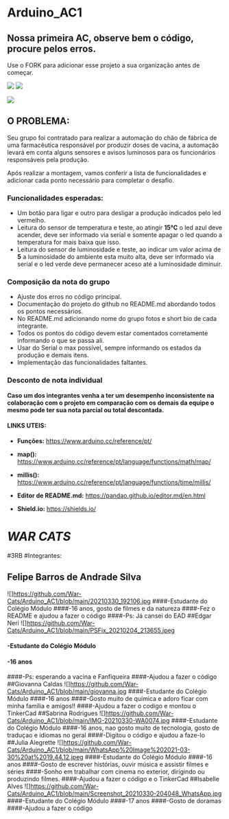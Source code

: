 # Arduino_AC1
## Nossa primeira AC, observe bem o código, procure pelos erros.

Use o FORK para adicionar esse projeto a sua organização antes de começar.

![](https://img.shields.io/github/forks/Leoruiz197/Arduino_AC1)
![](https://img.shields.io/github/stars/Leoruiz197/Arduino_AC1)

![](https://github.com/Leoruiz197/Arduino_AC1/blob/main/AC1.png)

## **O PROBLEMA:** 

Seu grupo foi contratado para realizar a automação do chão de fábrica de uma farmacêutica responsável por produzir doses de vacina, a automação levará em conta alguns sensores e avisos luminosos para os funcionários responsáveis pela produção.

Após realizar a montagem, vamos conferir a lista de funcionalidades e adicionar cada ponto necessário para completar o desafio.

### Funcionalidades esperadas:

- Um botão para ligar e outro para desligar a produção indicados pelo led vermelho.
- Leitura do sensor de temperatura e teste, ao atingir **15℃** o led azul deve acender, deve ser informado via serial e somente apagar o led quando a temperatura for mais baixa que isso.
- Leitura do sensor de luminosidade e teste, ao indicar um valor acima de **5** a luminosidade do ambiente esta muito alta, deve ser informado via serial e o led verde deve permanecer aceso até a luminosidade diminuir.

### Composição da nota do grupo
- Ajuste dos erros no código principal.
- Documentação do projeto do github no README.md abordando todos os pontos necessários.
- No README.md adicionando nome do grupo fotos e short bio de cada integrante.
- Todos os pontos do código devem estar comentados corretamente informando o que se passa ali.
- Usar do Serial o max possível, sempre informando os estados da produção e demais itens.
- Implementação das funcionalidades faltantes.

### Desconto de nota individual

**Caso um dos integrantes venha a ter um desempenho inconsistente na colaboração com o projeto em comparação com os demais da equipe o mesmo pode ter sua nota parcial ou total descontada.**

#### LINKS UTEIS:

- **Funções:** https://www.arduino.cc/reference/pt/
- **map():** https://www.arduino.cc/reference/pt/language/functions/math/map/
- **millis():** https://www.arduino.cc/reference/pt/language/functions/time/millis/

- **Editor de README.md:** https://pandao.github.io/editor.md/en.html
- **Shield.io:** https://shields.io/



# ***WAR  CATS***
#3RB
#Integrantes:
## Felipe Barros de Andrade Silva
![]https://github.com/War-Cats/Arduino_AC1/blob/main/20210330_192106.jpg
####-Estudante  do Colégio Módulo
####-16 anos, gosto de filmes e da natureza
####-Fez o README e ajudou a fazer o código
####-Ps: Já cansei do EAD
##Edgar Neri
![]https://github.com/War-Cats/Arduino_AC1/blob/main/PSFix_20210204_213655.jpeg
#### -Estudante do Colégio Módulo
#### -16 anos
####-Ps: esperando a vacina e Fanfiqueira
####-Ajudou a fazer o código
##Giovanna Caldas
![]https://github.com/War-Cats/Arduino_AC1/blob/main/giovanna.jpg
####-Estudante do Colégio Módulo
####-16 anos
####-Gosto muito de química e adoro ficar com minha família e amigos!!
####-Ajudou a fazer o codigo e montou o TinkerCad 
##Sabrina Rodrigues
![]https://github.com/War-Cats/Arduino_AC1/blob/main/IMG-20210330-WA0074.jpg
####-Estudante do Colégio Módulo
####-16 anos, nao gosto muito de tecnologia, gosto de traduçao e idiomas no geral
####-Digitou o código e ajudou a faze-lo
##Julia Alegrette
![]https://github.com/War-Cats/Arduino_AC1/blob/main/WhatsApp%20Image%202021-03-30%20at%2019.44.12.jpeg
####-Estudante do Colégio Módulo
####-16 anos
####-Gosto de escrever histórias, ouvir música e assistir filmes e séries
####-Sonho em trabalhar com cinema no exterior, dirigindo ou produzindo filmes.
####-Ajudou a fazer o código e o TinkerCad
##Isabelle Alves
![]https://github.com/War-Cats/Arduino_AC1/blob/main/Screenshot_20210330-204048_WhatsApp.jpg
####-Estudante do Colégio Módulo
####-17 anos
####-Gosto de doramas
####-Ajudou a fazer o código

